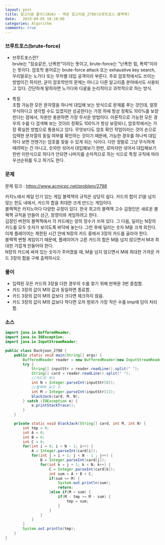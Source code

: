 ```yaml
---
layout: post
title: 알고리즘 풀이(JAVA) - 백준 알고리즘_2798(브루트포스-블랙잭)
date:   2019-09-05 10:10:00
categories: Algorithm
comments: true 
---
```


### 브루트포스(brute-force)

- 브루트포스란?  
brute는 "짐승같은, 난폭한"이라는 뜻이고, brute-force는 "난폭한 힘, 폭력"이라는 뜻이다. 
암호학 용어로는 brute-force attack 또는 exhaustive key search, 우리말로는 노가다 또는 무차별 대입 공격이라 부른다. 
주로 암호학에서도 쓰이는 방법이긴 하지만, 굳이 암호학만의 문제는 아니고 다른 알고리즘 분야에서도 사용되고 있다. 
간단하게 말하자면 노가다와 다굴을 논리적이고 과학적으로 하는 방식.

- 특징  
조합 가능한 모든 문자열을 하나씩 대입해 보는 방식으로 문제를 푸는 것인데, 얼핏 무식하다고 생각할 수도 있겠지만 성공한다는 
가정 하에 항상 정확도 100%를 보장한다는 점에서, 자원만 충분하면 가장 무서운 방법이다. 
이론적으로 가능한 모든 경우의 수를 다 검색해 보는 것이라 정확도 100%가 항상 보장되니, 암호학에서는 가장 확실한 방법으로 통용되고 있다. 
무엇보다도 암호 확인 작업이라는 것이 손으로 입력한 문자열의 동일 여부를 확인하는 것이기 때문에, 
가능한 경우를 하나씩 대입하다 보면 언젠가는 암호를 찾을 수 있게 되는 식이다. 다만 정말로 그냥 무식하게 때려박는 건 아니고, 숫자만 섞어서 대입해보기 한번, 
로마자만 섞어서 대입해보기 한번 이런식으로 하다가 안되면 나머지를 순차적으로 하는 식으로 특정 규칙에 따라 우선순위를 두고 하기도 한다.



### 문제
문제 링크 : <https://www.acmicpc.net/problem/2798>

카지노에서 제일 인기 있는 게임 블랙잭의 규칙은 상당히 쉽다. 카드의 합이 21을 넘지 않는 한도 내에서, 카드의 합을 최대한 크게 만드는 게임이다.  
블랙잭은 카지노마다 다양한 규정이 있다.  한국 최고의 블랙잭 고수 김정인은 새로운 블랙잭 규칙을 만들어 상근, 창영이와 게임하려고 한다.  
김정인 버젼의 블랙잭에서 각 카드에는 양의 정수가 쓰여 있다. 그 다음, 딜러는 N장의 카드를 모두 숫자가 보이도록 바닥에 놓는다. 그런 후에 딜러는 숫자 M을 크게 외친다.  
이제 플레이어는 제한된 시간 안에 N장의 카드 중에서 3장의 카드를 골라야 한다.  
블랙잭 변형 게임이기 때문에, 플레이어가 고른 카드의 합은 M을 넘지 않으면서 M과 최대한 가깝게 만들어야 한다.  
N장의 카드에 써져 있는 숫자가 주어졌을 때, M을 넘지 않으면서 M에 최대한 가까운 카드 3장의 합을 구해 출력하시오.  

### 풀이
- 입력된 모든 카드의 3장을 더한 경우의 수를 찾기 위해 반복문 3번 중첩함.
- 카드 3장의 값이 M의 값과 동일하면 종료함.
- 카드 3장의 값이 M의 값보다 크다면 체크하지 않음.
- 카드 3장의 값이 M의 값보다 작다면 오차 범위가 가장 작은 수를 tmp에 담아 처리함.

### 소스
```java
import java.io.BufferedReader;
import java.io.IOException;
import java.io.InputStreamReader;

public class Backjoon_2798 {
	public static void main(String[] args) {
		BufferedReader reader = new BufferedReader(new InputStreamReader(System.in));
		try {
			String[] inputStr = reader.readLine().split(" ");
			String[] card = reader.readLine().split(" ");
			//카드의 개수
			int N = Integer.parseInt(inputStr[0]);
			//블랙잭 요구 수
			int M = Integer.parseInt(inputStr[1]);
			blackJack(card, M, N);
		} catch (IOException e) {
			e.printStackTrace();
		}
	}

	private static void blackJack(String[] card, int M, int N) {
		int tmp = 0;
		int A = 0;
		int B = 0;
		int C = 0;
		for(int i = 0; i < N - 1; i++) {
			A = Integer.parseInt(card[i]);
			for(int j = i + 1; j < N - 1 ; j++) {
				B = Integer.parseInt(card[j]);
				for(int k = j + 1; k < N; k++) {
					C = Integer.parseInt(card[k]);
					int sum = A + B + C;
					if(sum == M) {
						System.out.println(sum);
						return;
					}else if(M > sum) {
						if(M - tmp >= M - sum) {
							tmp = sum;
						}
					}
				}
			}
		}
		System.out.println(tmp);
	}
}
```